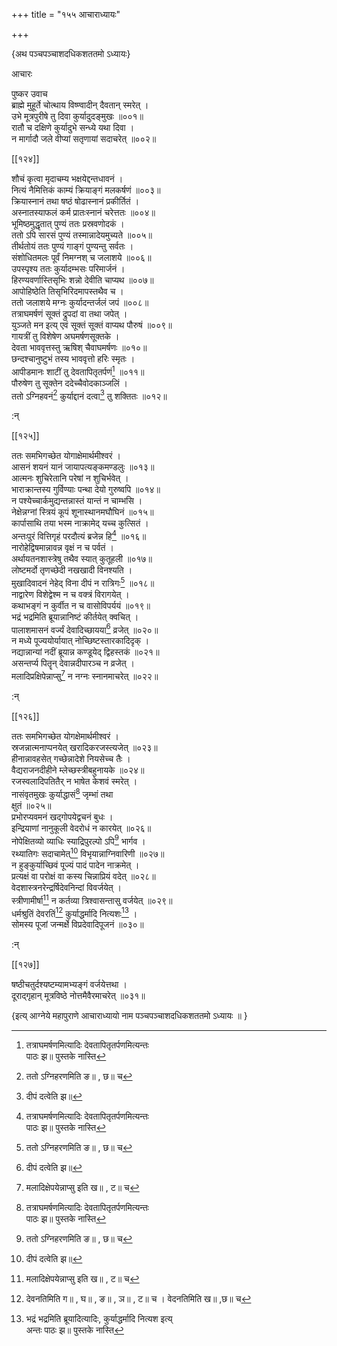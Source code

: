 +++
title = "१५५ आचाराध्यायः"

+++

\{अथ पञ्चपञ्चाशदधिकशततमो ऽध्यायः\}

आचारः  
    
पुष्कर उवाच  
ब्राह्मे मुहूर्ते चोत्थाय विष्ण्वादीन् दैवतान् स्मरेत्   ।  
उभे मूत्रपुरीषे तु दिवा कुर्यादुदङ्मुखः ॥००१॥  
रातौ च दक्षिणे कुर्यादुभे सन्ध्ये यथा दिवा ।  
न मार्गादौ जले वीप्यां सतृणायां सदाचरेत्   ॥००२॥  

[[१२४]]
    
शौचं कृत्वा मृदाचम्य भक्षयेद्दन्तधावनं   ।  
नित्यं नैमित्तिकं काम्यं क्रियाङ्गं मलकर्षणं   ॥००३॥  
क्रियास्नानं तथा षष्ठं षोढास्नानं प्रकीर्तितं   ।  
अस्नातस्याफलं कर्म प्रातःस्नानं चरेत्ततः   ॥००४॥  
भूमिष्ठमुद्धृतात् पुण्यं ततः प्रस्रवणोदकं   ।  
ततो ऽपि सारसं पुण्यं तस्मान्नादेयमुच्यते ॥००५॥  
तीर्थतोयं ततः पुण्यं गाङ्गं पुण्यन्तु सर्वतः   ।  
संशोधितमलः पूर्वं निमग्नश् च जलाशये ॥००६॥  
उपस्पृश्य ततः कुर्यादम्भसः परिमार्जनं ।  
हिरण्यवर्णास्तिसृभिः शन्नो देवीति चाप्यथ ॥००७॥  
आपोहिष्ठेति तिसृभिरिदमापस्तथैव च ।  
ततो जलाशये मग्नः कुर्यादन्तर्जलं जपं ॥००८॥  
तत्राघमर्षणं सूक्तं द्रुपदां वा तथा जपेत्   ।  
युञ्जते मन इत्य् एवं सूक्तं सूक्तं वाप्यथ पौरुषं   ॥००९॥  
गायत्रीं तु विशेषेण अघमर्षणसूक्तके ।  
देवता भाववृत्तस्तु ऋषिश् चैवाघमर्षणः   ॥०१०॥  
छन्दश्चानुष्टुभं तस्य भाववृत्तो हरिः स्मृतः   ।  
आपीडमानः शाटीं तु देवतापितृतर्पणं[^१]   ॥०११॥  
पौरुषेण तु सूक्तेन ददेच्चैवोदकाञ्जलिं ।  
ततो ऽग्निहवनं[^२] कुर्याद्दानं दत्वा[^३] तु शक्तितः   ॥०१२॥  
    
:न्  
    
[^१]: तत्राघमर्षणमित्यादिः देवतापितृतर्पणमित्यन्तः  
पाठः झ॥ पुस्तके नास्ति  
    
[^२]: ततो ऽग्निहरणमिति ङ॥ , छ॥ च  
    
[^३]: दीपं दत्वेति झ॥  

[[१२५]]
    
ततः समभिगच्छेत योगाक्षेमार्थमीश्वरं ।  
आसनं शयनं यानं जायापत्यङ्कमण्डलुः   ॥०१३॥  
आत्मनः शुचिरेतानि परेषां न शुचिर्भवेत् ।  
भाराक्रान्तस्य गुर्विण्याः पन्था देयो गुरुष्वपि   ॥०१४॥  
न पश्येच्चार्कमुद्यन्तन्नास्तं यान्तं न चाम्भसि   ।  
नेक्षेन्नग्नां स्त्रियं कूपं शूनास्थानमघौघिनं   ॥०१५॥  
कार्पासाथि तया भस्म नाक्रामेद् यच्च कुत्सितं ।  
अन्तःपुरं वित्तिगृहं परदौत्यं ब्रजेन्न हि[^१] ॥०१६॥  
नारोहेद्विषमान्नावन्न वृक्षं न च पर्वतं   ।  
अर्थायतनशास्त्रेषु तथैव स्यात् कुतूहली ॥०१७॥  
लोष्टमर्दो तृणच्छेदी नखखादी विनश्यति ।  
मुखादिवादनं नेहेद् विना दीपं न रात्रिगः[^२]   ॥०१८॥  
नाद्वारेण विशेद्वेश्म न च वक्त्रं विरागयेत् ।  
कथाभङ्गं न कुर्वीत न च वासोविपर्ययं ॥०१९॥  
भद्रं भद्रमिति ब्रूयान्नानिष्टं कीर्तयेत् क्वचित्   ।  
पालाशमासनं वर्ज्यं देवादिच्छायया[^३] व्रजेत्   ॥०२०॥  
न मध्ये पूज्ययोर्यायात् नोच्छिष्टस्तारकादिदृक् ।  
नद्यान्नान्यां नदीं ब्रूयान्न कण्डूयेद् द्विहस्तकं   ॥०२१॥  
असन्तर्प्य पितॄन् देवान्नदीपारञ्च न व्रजेत् ।  
मलादिप्रक्षिपेन्नाप्सु[^४] न नग्नः स्नानमाचरेत् ॥०२२॥  
    
:न्  
    
[^१]: परभृतो भवेन्न हि इति झ॥  
    
[^२]: लोष्टमद्दीत्यादिः, न रात्रिग इत्य् अन्तः पाठः, ग।पुस्तके  
नास्ति  
    
[^३]: देवाद्रिच्छाययेति ख॥ , छ॥ , ग॥ च  
    
[^४]: मलादिक्षेपयेन्नाप्सु इति ख॥ , ट॥ च  

[[१२६]]
    
ततः समभिगच्छेत योगक्षेमार्थमीश्वरं ।  
स्रजन्नात्मनाप्पनयेत् खरादिकरजस्त्यजेत् ॥०२३॥  
हीनान्नावहसेत् गच्छेन्नादेशे नियसेच्च तैः ।  
वैद्यराजनदीहीने म्लेच्छस्त्रीबहुनायके ॥०२४॥  
रजस्वलादिपतितैर् न भाषेत केशवं स्मरेत् ।  
नासंवृतमुखः कुर्याद्धासं[^१] जृम्भां तथा  
क्षुतं ॥०२५॥  
प्रभोरप्यवमनं खद्गोपयेद्वचनं बुधः ।  
इन्द्रियाणां नानुकूली वेदरोधं न कारयेत् ॥०२६॥  
नोपेक्षितव्यो व्याधिः स्याद्रिपुरल्पो ऽपि[^२] भार्गव ।  
रथ्यातिगः सदाचामेत्[^३] विभृयान्नाग्निवारिणी   ॥०२७॥  
न हुङ्कुर्याच्छिवं पूज्यं पादं पादेन नाक्रमेत्   ।  
प्रत्यक्षं वा परोक्षं वा कस्य चिन्नाप्रियं वदेत्   ॥०२८॥  
वेदशास्त्रनरेन्द्रर्षिदेवनिन्दां विवर्जयेत् ।  
स्त्रीणामीर्षा[^४] न कर्तव्या त्रिश्वासन्तासु वर्जयेत्   ॥०२९॥  
धर्मश्रुतिं देवरतिं[^५] कुर्याद्धर्मादि नित्यशः[^६]   ।  
सोमस्य पूजां जन्मर्क्षे विप्रदेवादिपूजनं ॥०३०॥  
    
:न्  
    
[^१]: कुर्याद्धास्यमिति ख॥ ,ट॥ च  
    
[^२]: रिपुर्वत्सोपि इति ङ॥  
    
[^३]: समाचामेदिति छ॥  
    
[^४]: स्त्रीणामिच्छेति क॥  
    
[^५]: देवनतिमिति ग॥ , घ॥ , ङ॥ , ञ॥ , ट॥ च । वेदनतिमिति ख॥ ,छ॥ च  
    
[^६]: भद्रं भद्रमिति ब्रूयादित्यादिः, कुर्याद्धर्मादि नित्यश इत्य्  
अन्तः पाठः झ॥ पुस्तके नास्ति  

[[१२७]]
    
षष्ठीचतुर्दश्यष्टम्यामभ्यङ्गं वर्जयेत्तथा   ।  
दूराद्गृहान् मूत्रविष्ठे नोत्तमैवैरमाचरेत् ॥०३१॥  
    
\{इत्य् आग्नेये महापुराणे आचाराध्यायो नाम पञ्चपञ्चाशदधिकशततमो ऽध्यायः ॥  }
    